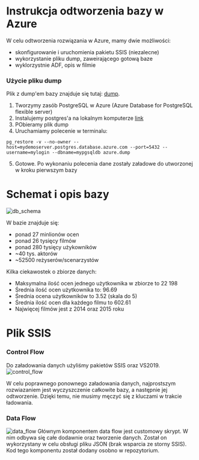 # Instrukcja odtworzenia bazy w Azure

W celu odtworzenia rozwiązania w Azure, mamy dwie możliwości:

 * skonfigurowanie i uruchomienia pakietu SSIS (niezalecne)
 * wykorzystanie pliku dump, zaweirającego gotową baze
 * wyklorzystnie ADF, opis w filmie 
 
### Użycie pliku dump

Plik z dump'em bazy znajduje się tutaj: [dump](https://drive.google.com/file/d/1vgSqVK6JPomM9fUf5Pggo_XdlSYpowXU/view?usp=share_link).

1. Tworzymy zasób PostgreSQL w Azure  (Azure Database for PostgreSQL flexible server)
2. Instalujemy postgres'a na lokalnym komputerze [link](https://www.postgresql.org/download/)
3. PObieramy plik dump
4. Uruchamiamy polecenie w terminalu:
```
pg_restore -v --no-owner --host=mydemoserver.postgres.database.azure.com --port=5432 --username=mylogin --dbname=mypgsqldb azure.dump
```
5. Gotowe. Po wykonaniu polecenia dane zostały załadowe do utworzonej w kroku pierwszym bazy

# Schemat i opis bazy

![db_schema](https://scontent-vie1-1.xx.fbcdn.net/v/t1.15752-9/315428876_1366374047435265_279832260848475403_n.png?_nc_cat=103&ccb=1-7&_nc_sid=ae9488&_nc_ohc=pPcxIHDVdjIAX8XVxSz&_nc_ht=scontent-vie1-1.xx&oh=03_AdSuyrEqKeRNdX3hJ6Bn6NK1qxX7ma4XjdNhZOXs1xUd5A&oe=639F984C)

W bazie znajduje się:
* ponad 27 minlionów ocen
* ponad 26 tysięcy filmów
* ponad 280 tysięcy użykowników 
* ~40 tys. aktorów
* ~52500 reżyserów/scenarzystów

Kilka ciekawostek o zbiorze danych:
* Maksymalna ilość ocen jednego użytkownika w zbiorze to 22 198
* Średnia ilość ocen użytkownika to: 96.69
* Średnia ocena użytkowników to 3.52 (skala do 5)
* Średnia ilość ocen dla każdego filmu to 602.61
* Najwięcej filmów jest z 2014 oraz 2015 roku


# Plik SSIS

### Control Flow
Do załadowania danych użyliśmy pakietów SSIS oraz VS2019. 
![control_flow](https://user-images.githubusercontent.com/66008982/202820701-76fbd437-8531-4a3e-ae48-d753a1361881.png)

W celu poprawnego ponownego załadowania danych, najprostszym rozwiazaniem jest wyczyszczenie całkowite bazy, a następnie jej odtworzenie.
Dzięki temu, nie musimy męczyć się z kluczami w trakcie ładowania.

### Data Flow
![data_flow](https://user-images.githubusercontent.com/66008982/202820754-30fa06ba-cbbe-4254-8c95-caae08fd9239.png)
Głównym komponentem data flow jest customowy skrypt. W nim odbywa się całe dodawnie oraz tworzenie danych. Został on wykorzystany w celu obsługi pliku JSON (brak wsparcia ze storny SSIS). Kod tego komponentu został dodany osobno w repozytorium.
